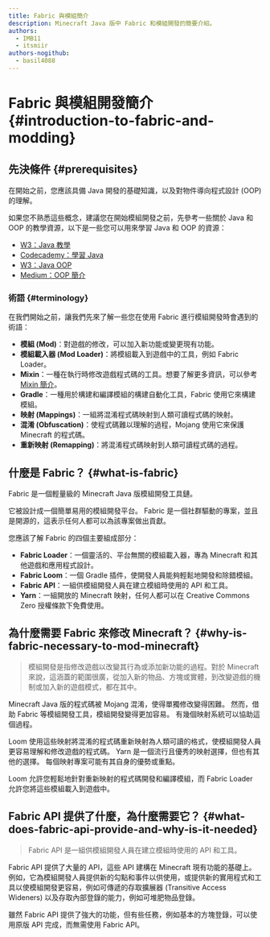 ```yaml
---
title: Fabric 與模組簡介
description: Minecraft Java 版中 Fabric 和模組開發的簡要介紹。
authors:
  - IMB11
  - itsmiir
authors-nogithub:
  - basil4088
---
```


# Fabric 與模組開發簡介 {#introduction-to-fabric-and-modding}

## 先決條件 {#prerequisites}

在開始之前，您應該具備 Java 開發的基礎知識，以及對物件導向程式設計 (OOP) 的理解。

如果您不熟悉這些概念，建議您在開始模組開發之前，先參考一些關於 Java 和 OOP 的教學資源，以下是一些您可以用來學習 Java 和 OOP 的資源：

- [W3：Java 教學](https://www.w3schools.com/java/)
- [Codecademy：學習 Java](https://www.codecademy.com/learn/learn-java)
- [W3：Java OOP](https://www.w3schools.com/java/java_oop.asp)
- [Medium：OOP 簡介](https://medium.com/@Adekola_Olawale/beginners-guide-to-object-oriented-programming-a94601ea2fbd)

### 術語 {#terminology}

在我們開始之前，讓我們先來了解一些您在使用 Fabric 進行模組開發時會遇到的術語：

- **模組 (Mod)**：對遊戲的修改，可以加入新功能或變更現有功能。
- **模組載入器 (Mod Loader)**：將模組載入到遊戲中的工具，例如 Fabric Loader。
- **Mixin**：一種在執行時修改遊戲程式碼的工具。想要了解更多資訊，可以參考 [Mixin 簡介](https://fabricmc.net/wiki/tutorial:mixin_introduction)。
- **Gradle**：一種用於構建和編譯模組的構建自動化工具，Fabric 使用它來構建模組。
- **映射 (Mappings)**：一組將混淆程式碼映射到人類可讀程式碼的映射。
- **混淆 (Obfuscation)**：使程式碼難以理解的過程，Mojang 使用它來保護 Minecraft 的程式碼。
- **重新映射 (Remapping)**：將混淆程式碼映射到人類可讀程式碼的過程。

## 什麼是 Fabric？ {#what-is-fabric}

Fabric 是一個輕量級的 Minecraft Java 版模組開發工具鏈。

它被設計成一個簡單易用的模組開發平台。 Fabric 是一個社群驅動的專案，並且是開源的，這表示任何人都可以為該專案做出貢獻。

您應該了解 Fabric 的四個主要組成部分：

- **Fabric Loader**：一個靈活的、平台無關的模組載入器，專為 Minecraft 和其他遊戲和應用程式設計。
- **Fabric Loom**：一個 Gradle 插件，使開發人員能夠輕鬆地開發和除錯模組。
- **Fabric API**：一組供模組開發人員在建立模組時使用的 API 和工具。
- **Yarn**：一組開放的 Minecraft 映射，任何人都可以在 Creative Commons Zero 授權條款下免費使用。

## 為什麼需要 Fabric 來修改 Minecraft？ {#why-is-fabric-necessary-to-mod-minecraft}

> 模組開發是指修改遊戲以改變其行為或添加新功能的過程。對於 Minecraft 來說，這涵蓋的範圍很廣，從加入新的物品、方塊或實體，到改變遊戲的機制或加入新的遊戲模式，都在其中。

Minecraft Java 版的程式碼被 Mojang 混淆，使得單獨修改變得困難。 然而，借助 Fabric 等模組開發工具，模組開發變得更加容易。 有幾個映射系統可以協助這個過程。

Loom 使用這些映射將混淆的程式碼重新映射為人類可讀的格式，使模組開發人員更容易理解和修改遊戲的程式碼。 Yarn 是一個流行且優秀的映射選擇，但也有其他的選擇。 每個映射專案可能有其自身的優勢或重點。

Loom 允許您輕鬆地針對重新映射的程式碼開發和編譯模組，而 Fabric Loader 允許您將這些模組載入到遊戲中。

## Fabric API 提供了什麼，為什麼需要它？ {#what-does-fabric-api-provide-and-why-is-it-needed}

> Fabric API 是一組供模組開發人員在建立模組時使用的 API 和工具。

Fabric API 提供了大量的 API，這些 API 建構在 Minecraft 現有功能的基礎上。例如，它為模組開發人員提供新的勾點和事件以供使用，或提供新的實用程式和工具以使模組開發更容易，例如可傳遞的存取擴展器 (Transitive Access Wideners) 以及存取內部登錄的能力，例如可堆肥物品登錄。

雖然 Fabric API 提供了強大的功能，但有些任務，例如基本的方塊登錄，可以使用原版 API 完成，而無需使用 Fabric API。
